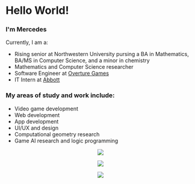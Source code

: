 # Hello World!

### I'm Mercedes
Currently, I am a:
- Rising senior at Northwestern University pursing a BA in Mathematics, BA/MS in Computer Science, and a minor in chemistry
- Mathematics and Computer Science researcher
- Software Engineer at [Overture Games](https://www.overture.games/)
- IT Intern at [Abbott](https://www.abbott.com/)

### My areas of study and work include:
- Video game development
- Web development
- App development
- UI/UX and design
- Computational geometry research
- Game AI research and logic programming

<p align="center">
    <a href="https://git.io/streak-stats">
        <img src="https://streak-stats.demolab.com/?user=mercedes-sandu&theme=tokyonight&private=true" />
    </a>
</p>

<p align="center">
    <a href="https://github.com/anuraghazra/github-readme-stats">
        <img src="https://github-readme-stats-git-masterrstaa-rickstaa.vercel.app/api/top-langs/?username=mercedes-sandu&layout=compact&count_private=true&theme=tokyonight" />
    </a>
</p>

<p align="center">
    <a href="https://skillicons.dev">
        <img src="https://skillicons.dev/icons?i=cs,unity,latex,java,python,cpp,unreal,react,blender,html,css,js,ts,discord&theme=dark" />
    </a>
</p>
